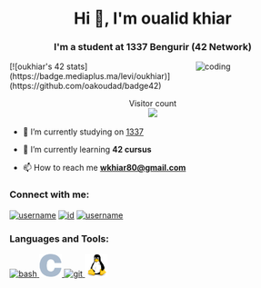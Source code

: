 <h1 align="center">Hi 👋, I'm oualid khiar</h1>
<h3 align="center">I'm a student at 1337 Bengurir (42 Network)</h3>
<div style="display: flex;">
[![oukhiar's 42 stats](https://badge.mediaplus.ma/levi/oukhiar)](https://github.com/oakoudad/badge42)
<img align="right" width="370px" alt="coding" src="https://camo.githubusercontent.com/c684ff0ce7bb6263d4058df18a69fcef5ba4f86f78e69656258d8a304a6dad35/68747470733a2f2f737465616d75736572696d616765732d612e616b616d616968642e6e65742f7567632f3933363037303838323738313538343035342f324532313444304339454336343534303341414143333337323031464534424137453031454131362f3f696d773d3530303026696d683d3530303026696d613d66697426696d706f6c6963793d4c6574746572626f7826696d636f6c6f723d253233303030303030266c6574746572626f783d66616c7365">
</div>
<p align="center"> 
  Visitor count<br>
  <img src="https://profile-counter.glitch.me/WalidKhiar/count.svg" />
</p>

- 🔭 I’m currently studying on [1337](https://www.um6p.ma/en/ecole-1337)

- 🌱 I’m currently learning **42 cursus**

- 📫 How to reach me **wkhiar80@gmail.com**

<h3 align="left">Connect with me:</h3>
<p align="left">
<a href="https://codeforces.com/profile/" target="blank"><img align="center" src="https://raw.githubusercontent.com/rahuldkjain/github-profile-readme-generator/master/src/images/icons/Social/codeforces.svg" alt="username" height="30" width="40" /></a>
<a href="https://discord.gg/#id" target="blank"><img align="center" src="https://raw.githubusercontent.com/rahuldkjain/github-profile-readme-generator/master/src/images/icons/Social/discord.svg" alt="id" height="30" width="40" /></a>
<a href="https://linkedin.com/in/oualid-khiar-6481202a9/" target="blank"><img align="center" src="https://raw.githubusercontent.com/rahuldkjain/github-profile-readme-generator/master/src/images/icons/Social/linked-in-alt.svg" alt="username" height="30" width="40" /></a>
</p>

<h3 align="left">Languages and Tools:</h3>
<p align="left"> <a href="https://www.gnu.org/software/bash/" target="_blank" rel="noreferrer">
  <img src="https://www.vectorlogo.zone/logos/gnu_bash/gnu_bash-icon.svg" alt="bash" width="40" height="40"/> </a> <a href="https://www.cprogramming.com/" target="_blank" rel="noreferrer">
  <img src="https://raw.githubusercontent.com/devicons/devicon/master/icons/c/c-original.svg" alt="c" width="40" height="40"/> </a>  <a href="https://git-scm.com/" target="_blank" rel="noreferrer">
  <img src="https://www.vectorlogo.zone/logos/git-scm/git-scm-icon.svg" alt="git" width="40" height="40"/> </a> <a href="https://www.linux.org/" target="_blank" rel="noreferrer">
  <img src="https://raw.githubusercontent.com/devicons/devicon/master/icons/linux/linux-original.svg" alt="linux" width="40" height="40"/> </a> <a href="https://www.mysql.com/" target="_blank" rel="noreferrer">
</p>
